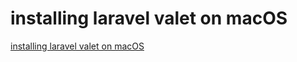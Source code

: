 # installing laravel valet on macOS

[installing laravel valet on macOS](https://aregsar.com/blog/2019/installing-laravel-valet-on-macOS)
